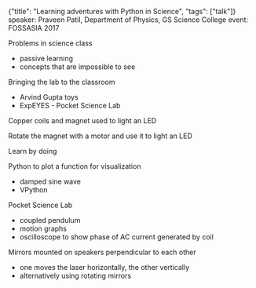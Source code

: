 {"title": "Learning adventures with Python in Science", "tags": ["talk"]}
speaker: Praveen Patil, Department of Physics, GS Science College
event: FOSSASIA 2017

Problems in science class
* passive learning
* concepts that are impossible to see

Bringing the lab to the classroom
* Arvind Gupta toys
* ExpEYES - Pocket Science Lab

Copper coils and magnet used to light an LED

Rotate the magnet with a motor and use it to light an LED

Learn by doing

Python to plot a function for visualization
* damped sine wave
* VPython

Pocket Science Lab
* coupled pendulum
* motion graphs
* oscilloscope to show phase of AC current generated by coil

Mirrors mounted on speakers perpendicular to each other
* one moves the laser horizontally, the other vertically
* alternatively using rotating mirrors

